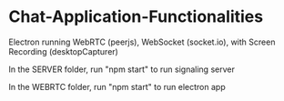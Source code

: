 # Chat-Application-Functionalities
Electron running WebRTC (peerjs), WebSocket (socket.io), with Screen Recording (desktopCapturer)

In the SERVER folder, run "npm start" to run signaling server

In the WEBRTC folder, run "npm start" to run electron app
